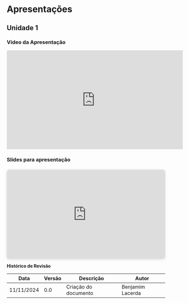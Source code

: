 # Apresentações

## Unidade 1

### Vídeo da Apresentação

<div align="center">
    <iframe width="560" height="315" src="https://unbbr.sharepoint.com/sites/RequisitosdeSoftware-2024.2/_layouts/15/embed.aspx?UniqueId=851dcb51-24e4-4fc8-b89e-8bb0b72c02cc&embed=%7B%22ust%22%3Atrue%2C%22hv%22%3A%22CopyEmbedCode%22%7D&referrer=StreamWebApp&referrerScenario=EmbedDialog.Create" frameborder="0" allowfullscreen></iframe>
</div>

### Slides para apresentação

<div style="position: relative; width: 100%; height: 0; padding-top: 56.2500%;
 padding-bottom: 0; box-shadow: 0 2px 8px 0 rgba(63,69,81,0.16); margin-top: 1.6em; margin-bottom: 0.9em; overflow: hidden;
 border-radius: 8px; will-change: transform;">
  <iframe loading="lazy" style="position: absolute; width: 100%; height: 100%; top: 0; left: 0; border: none; padding: 0;margin: 0;"
    src="https://www.canva.com/design/DAGWOECBb7A/2plOldGjpJwmgEPPgm8pHw/view?embed" allowfullscreen="allowfullscreen" allow="fullscreen">
  </iframe>
</div>

**Histórico de Revisão**

| **Data**   | **Versão** | **Descrição**                                                                         | **Autor**                                                                 |
| ---------- | ---------- | ------------------------------------------------------------------------------------- | ------------------------------------------------------------------------- |
| 11/11/2024 | 0\.0 | Criação do documento | Benjamim Lacerda |
